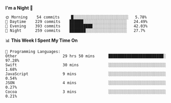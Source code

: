 <!--START_SECTION:waka-->
**I'm a Night 🦉** 

```text
🌞 Morning    54 commits     █░░░░░░░░░░░░░░░░░░░░░░░░   5.78% 
🌆 Daytime    229 commits    ██████░░░░░░░░░░░░░░░░░░░   24.49% 
🌃 Evening    393 commits    ██████████░░░░░░░░░░░░░░░   42.03% 
🌙 Night      259 commits    ███████░░░░░░░░░░░░░░░░░░   27.7%

```


📊 **This Week I Spent My Time On** 

```text
💬 Programming Languages: 
Other                    29 hrs 50 mins      ████████████████████████░   97.28% 
Swift                    30 mins             ░░░░░░░░░░░░░░░░░░░░░░░░░   1.68% 
JavaScript               9 mins              ░░░░░░░░░░░░░░░░░░░░░░░░░   0.54% 
JSON                     4 mins              ░░░░░░░░░░░░░░░░░░░░░░░░░   0.27% 
Cocoa                    3 mins              ░░░░░░░░░░░░░░░░░░░░░░░░░   0.21%

```


<!--END_SECTION:waka-->
